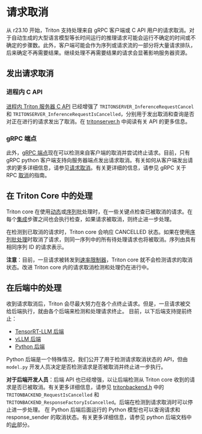 <!--
# Copyright (c) 2023, NVIDIA CORPORATION & AFFILIATES. All rights reserved.
#
# Redistribution and use in source and binary forms, with or without
# modification, are permitted provided that the following conditions
# are met:
#  * Redistributions of source code must retain the above copyright
#    notice, this list of conditions and the following disclaimer.
#  * Redistributions in binary form must reproduce the above copyright
#    notice, this list of conditions and the following disclaimer in the
#    documentation and/or other materials provided with the distribution.
#  * Neither the name of NVIDIA CORPORATION nor the names of its
#    contributors may be used to endorse or promote products derived
#    from this software without specific prior written permission.
#
# THIS SOFTWARE IS PROVIDED BY THE COPYRIGHT HOLDERS ``AS IS'' AND ANY
# EXPRESS OR IMPLIED WARRANTIES, INCLUDING, BUT NOT LIMITED TO, THE
# IMPLIED WARRANTIES OF MERCHANTABILITY AND FITNESS FOR A PARTICULAR
# PURPOSE ARE DISCLAIMED.  IN NO EVENT SHALL THE COPYRIGHT OWNER OR
# CONTRIBUTORS BE LIABLE FOR ANY DIRECT, INDIRECT, INCIDENTAL, SPECIAL,
# EXEMPLARY, OR CONSEQUENTIAL DAMAGES (INCLUDING, BUT NOT LIMITED TO,
# PROCUREMENT OF SUBSTITUTE GOODS OR SERVICES; LOSS OF USE, DATA, OR
# PROFITS; OR BUSINESS INTERRUPTION) HOWEVER CAUSED AND ON ANY THEORY
# OF LIABILITY, WHETHER IN CONTRACT, STRICT LIABILITY, OR TORT
# (INCLUDING NEGLIGENCE OR OTHERWISE) ARISING IN ANY WAY OUT OF THE USE
# OF THIS SOFTWARE, EVEN IF ADVISED OF THE POSSIBILITY OF SUCH DAMAGE.
-->

# 请求取消

从 r23.10 开始，Triton 支持处理来自 gRPC 客户端或 C API 用户的请求取消。对于自动生成的大型语言模型等长时间运行的推理请求可能会运行不确定的时间或不确定的步骤数。此外，客户端可能会作为序列或请求流的一部分将大量请求排队，后来确定不再需要结果。继续处理不再需要结果的请求会显著影响服务器资源。

## 发出请求取消

### 进程内 C API

[进程内 Triton 服务器 C API](../customization_guide/inference_protocols.md#in-process-triton-server-api) 已经增强了 `TRITONSERVER_InferenceRequestCancel` 和 `TRITONSERVER_InferenceRequestIsCancelled`，分别用于发出取消和查询是否对正在进行的请求发出了取消。在 [tritonserver.h](https://github.com/triton-inference-server/core/blob/main/include/triton/core/tritonserver.h) 中阅读有关 API 的更多信息。

### gRPC 端点

此外，[gRPC 端点](../customization_guide/inference_protocols.md#httprest-and-grpc-protocols)现在可以检测来自客户端的取消并尝试终止请求。目前，只有 gRPC python 客户端支持向服务器端点发出请求取消。有关如何从客户端发出请求的更多详细信息，请参见[请求取消](https://github.com/triton-inference-server/client#request-cancellation)。有关更详细的信息，请参见 gRPC 关于 RPC [取消](https://grpc.io/docs/guides/cancellation/)的指南。

## 在 Triton Core 中的处理

Triton core 在使用[动态](./model_configuration.md#dynamic-batcher)或[序列](./model_configuration.md#sequence-batcher)批处理时，在一些关键点检查已被取消的请求。在每个[集成](./model_configuration.md#ensemble-scheduler)步骤之间也会执行检查，如果请求被取消，则终止进一步处理。

在检测到已取消的请求时，Triton core 会响应 CANCELLED 状态。如果在使用[序列批处理](./model_configuration.md#sequence-batcher)时取消了请求，则同一序列中的所有待处理请求也将被取消。序列由具有相同序列 ID 的请求表示。

**注意**：目前，一旦请求被转发到[速率限制器](./rate_limiter.md)，Triton core 就不会检测请求的取消状态。改进 Triton core 内的请求取消检测和处理仍在进行中。

## 在后端中的处理

收到请求取消后，Triton 会尽最大努力在各个点终止请求。但是，一旦请求被交给后端执行，就由各个后端来检测和处理请求终止。
目前，以下后端支持提前终止：
- [TensorRT-LLM 后端](https://github.com/triton-inference-server/tensorrtllm_backend)
- [vLLM 后端](https://github.com/triton-inference-server/vllm_backend)
- [Python 后端](https://github.com/triton-inference-server/python_backend)

Python 后端是一个特殊情况，我们公开了用于检测请求取消状态的 API，但由 `model.py` 开发人员决定是否检测请求是否被取消并终止进一步执行。

**对于后端开发人员**：后端 API 也已经增强，以让后端检测从 Triton core 收到的请求是否已被取消。有关更多详细信息，请参见 [tritonbackend.h](https://github.com/triton-inference-server/core/blob/main/include/triton/core/tritonbackend.h) 中的 `TRITONBACKEND_RequestIsCancelled` 和 `TRITONBACKEND_ResponseFactoryIsCancelled`。后端在检测到请求取消时可以停止进一步处理。
在 Python 后端后面运行的 Python 模型也可以查询请求和 response_sender 的取消状态。有关更多详细信息，请参见 python 后端文档中的[此](https://github.com/triton-inference-server/python_backend#request-cancellation-handling)部分。